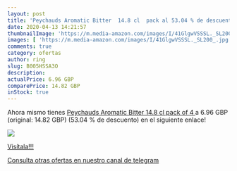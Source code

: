 ```yaml
---
layout: post
title: 'Peychauds Aromatic Bitter  14.8 cl  pack al 53.04 % de descuento'
date: 2020-04-13 14:21:57
thumbnailImage: 'https://m.media-amazon.com/images/I/41GlgwVSSSL._SL200_.jpg'
images: [ 'https://m.media-amazon.com/images/I/41GlgwVSSSL._SL200_.jpg' ]
comments: true
category: ofertas
author: ring
slug: B005HSSA3O
description:
actualPrice: 6.96 GBP
comparePrice: 14.82 GBP
inStock: true
---
```


Ahora mismo tienes [Peychauds Aromatic Bitter  14.8 cl  pack of 4 ](https://www.amazon.com/dp/B005HSSA3O/?tag=redken08-20) a 6.96 GBP (original: 14.82 GBP) (53.04 %  de descuento) en el siguiente enlace!

[![](https://m.media-amazon.com/images/I/41GlgwVSSSL._SL200_.jpg)](https://www.amazon.com/dp/B005HSSA3O/?tag=redken08-20)

[Visítala!!!](https://www.amazon.com/dp/B005HSSA3O/?tag=redken08-20)

[Consulta otras ofertas en nuestro canal de telegram](https://t.me/s/ofertas25)
